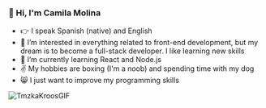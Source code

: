 ### :wave: Hi, I'm Camila Molina
- :point_right: I speak Spanish (native) and English
- 👀 I’m interested in everything related to front-end development, but my dream is to become a full-stack developer. I like learning new skills
- 🌱 I’m currently learning React and Node.js
- :v: My hobbies are boxing (I'm a noob) and spending time with my dog 
- :smile_cat: I just want to improve my programming skills

![TmzkaKroosGIF](https://user-images.githubusercontent.com/82980992/223612045-f9848b30-1d92-4507-bbde-24f94c8d3cf0.gif)

<!---
CamiiMolina/CamiiMolina is a ✨ special ✨ repository because its `README.md` (this file) appears on your GitHub profile.
You can click the Preview link to take a look at your changes.
--->
